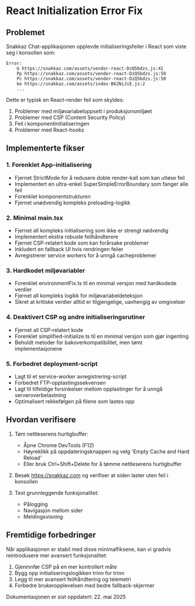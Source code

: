 # React Initialization Error Fix

## Problemet

Snakkaz Chat-applikasjonen opplevde initialiseringsfeiler i React som viste seg i konsollen som:

```
Error: 
    G https://snakkaz.com/assets/vendor-react-DzQ5bdzs.js:41
    Pp https://snakkaz.com/assets/vendor-react-DzQ5bdzs.js:50
    Pc https://snakkaz.com/assets/vendor-react-DzQ5bdzs.js:50
    ke https://snakkaz.com/assets/index-B62NiJiE.js:2
    ...
```

Dette er typisk en React-render feil som skyldes:

1. Problemer med miljøvariabeloppsett i produksjonsmiljøet
2. Problemer med CSP (Content Security Policy)
3. Feil i komponentinitialiseringen
4. Problemer med React-hooks

## Implementerte fikser

### 1. Forenklet App-initialisering
- Fjernet StrictMode for å redusere doble render-kall som kan utløse feil
- Implementert en ultra-enkel SuperSimpleErrorBoundary som fanger alle feil
- Forenklet komponentstrukturen
- Fjernet unødvendig kompleks preloading-logikk

### 2. Minimal main.tsx
- Fjernet all kompleks initialisering som ikke er strengt nødvendig
- Implementert ekstra robuste feilhåndterere
- Fjernet CSP-relatert kode som kan forårsake problemer
- Inkludert en fallback UI hvis rendringen feiler
- Avregistrerer service workers for å unngå cacheproblemer

### 3. Hardkodet miljøvariabler
- Forenklet environmentFix.ts til en minimal versjon med hardkodede verdier
- Fjernet all kompleks logikk for miljøvariabeldeteksjon
- Sikret at kritiske verdier alltid er tilgjengelige, uavhengig av omgivelser

### 4. Deaktivert CSP og andre initialiseringsrutiner
- Fjernet all CSP-relatert kode
- Forenklet simplified-initialize.ts til en minimal versjon som gjør ingenting
- Beholdt metoder for bakoverkompatibilitet, men tømt implementasjonene

### 5. Forbedret deployment-script
- Lagt til et service-worker avregistrering-script
- Forbedret FTP-opplastingssekvensen
- Lagt til tilfeldige forsinkelser mellom opplastinger for å unngå serveroverbelastning
- Optimalisert rekkefølgen på filene som lastes opp

## Hvordan verifisere

1. Tøm nettleserens hurtigbuffer:
   - Åpne Chrome DevTools (F12)
   - Høyreklikk på oppdateringsknappen og velg 'Empty Cache and Hard Reload'
   - Eller bruk Ctrl+Shift+Delete for å tømme nettleserens hurtigbuffer

2. Besøk https://snakkaz.com og verifiser at siden laster uten feil i konsollen

3. Test grunnleggende funksjonalitet:
   - Pålogging
   - Navigasjon mellom sider
   - Meldingsvisning

## Fremtidige forbedringer

Når applikasjonen er stabil med disse minimalfiksene, kan vi gradvis reintrodusere mer avansert funksjonalitet:

1. Gjeninnfør CSP på en mer kontrollert måte
2. Bygg opp initialiseringslogikken trinn for trinn
3. Legg til mer avansert feilhåndtering og telemetri
4. Forbedre brukeropplevelsen med bedre fallback-skjermer

Dokumentasjonen er sist oppdatert: 22. mai 2025

